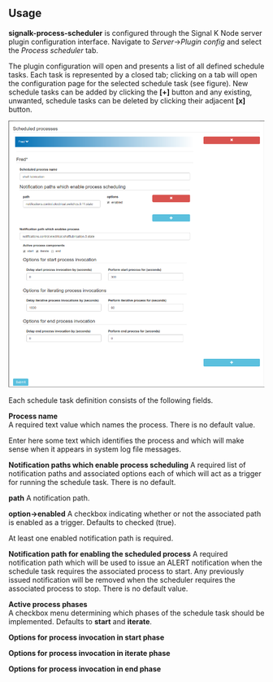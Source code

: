 ## Usage

 __signalk-process-scheduler__ is configured through the Signal K Node server
plugin configuration interface.
Navigate to _Server_->_Plugin config_ and select the _Process scheduler_ tab.

The plugin configuration will open and presents a list of all defined schedule
tasks.
Each task is represented by a closed tab; clicking on a tab will open the
configuration page for the selected schedule task (see figure).
New schedule tasks can be added by clicking the __[+]__ button and any existing,
unwanted, schedule tasks can be deleted by clicking their adjacent __[x]__ button.

![Configuration panel](readme/config.png)

Each schedule task definition consists of the following fields.

__Process name__  
A required text value which names the process.
There is no default value.

Enter here some text which identifies the process and which will make sense when
it appears in system log file messages.

__Notification paths which enable process scheduling__
A required list of notification paths and associated options each of which will
act as a trigger for running the schedule task.
There is no default.

__path__
A notification path.

__option->enabled__
A checkbox indicating whether or not the associated path is enabled as a trigger.
Defaults to checked (true).

At least one enabled notification path is required.

__Notification path for enabling the scheduled process__
A required notification path which will be used to issue an ALERT notification
when the schedule task requires the associated process to start.
Any previously issued notification will be removed when the scheduler requires
the associated process to stop.
There is no default value.

__Active process phases__  
A checkbox menu determining which phases of the schedule task should be
implemented.
Defaults to __start__ and __iterate__.

__Options for process invocation in start phase__

__Options for process invocation in iterate phase__

__Options for process invocation in end phase__
